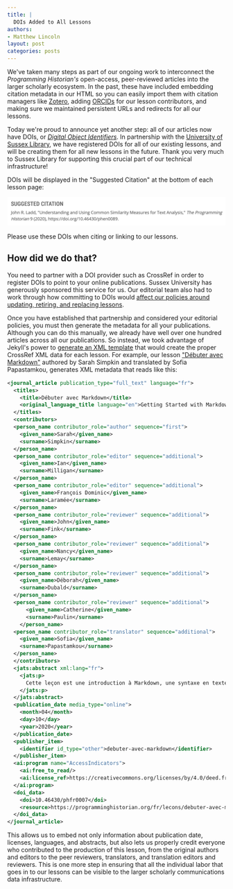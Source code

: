 ```yaml
---
title: |
  DOIs Added to All Lessons
authors:
- Matthew Lincoln
layout: post
categories: posts
---
```


We've taken many steps as part of our ongoing work to interconnect the _Programming Historian's_ open-access, peer-reviewed articles into the larger scholarly ecosystem. In the past, these have included embedding citation metadata in our HTML so you can easily import them with citation managers like [Zotero](https://www.zotero.org/), adding [ORCIDs](https://orcid.org/) for our lesson contributors, and making sure we maintained persistent URLs and redirects for all our lessons.

Today we're proud to announce yet another step: all of our articles now have DOIs, or [_Digital Object Identifiers_](https://www.doi.org/). In partnership with the [University of Sussex Library](https://www.sussex.ac.uk/library/), we have registered DOIs for all of our existing lessons, and will be creating them for all new lessons in the future. Thank you very much to Sussex  Library for supporting this crucial part of our technical infrastructure!

DOIs will be displayed in the "Suggested Citation" at the bottom of each lesson page:

<img src="/images/blog/dois-for-ph/ph_doi_example.png" alt="The suggested citation for one of our lessons, showing the DOI." title="The suggested citation for one of our lessons, showing the DOI."/>

Please use these DOIs when citing or linking to our lessons.

## How did we do that?

You need to partner with a DOI provider such as CrossRef in order to register DOIs to point to your online publications. Sussex University has generously sponsored this service for us. Our editorial team also had to work through how committing to DOIs would [affect our policies around updating, retiring, and replacing lessons](https://github.com/programminghistorian/jekyll/issues/1682).

Once you have established that partnership and considered your editorial policies, you must then generate the metadata for all your publications. Although you can do this manually, we already have well over one hundred articles across all our publications. So instead, we took advantage of Jekyll's power to [generate an XML template](https://github.com/programminghistorian/jekyll/blob/4c5201ceb456deab677866886255bbd54500a9de/_layouts/crossref.xml) that would create the proper CrossRef XML data for each lesson. For example, our lesson ["Débuter avec Markdown"](https://doi.org/10.46430/phfr0007) authored by Sarah Simpkin and translated by Sofia Papastamkou, generates XML metadata that reads like this:

```xml
<journal_article publication_type="full_text" language="fr">
  <titles>
    <title>Débuter avec Markdown</title>
    <original_language_title language="en">Getting Started with Markdown</original_language_title>
  </titles>
  <contributors>
  <person_name contributor_role="author" sequence="first">
    <given_name>Sarah</given_name>
    <surname>Simpkin</surname>
  </person_name>
  <person_name contributor_role="editor" sequence="additional">
    <given_name>Ian</given_name>
    <surname>Milligan</surname>
  </person_name>
  <person_name contributor_role="editor" sequence="additional">
    <given_name>François Dominic</given_name>
    <surname>Laramée</surname>
  </person_name>
  <person_name contributor_role="reviewer" sequence="additional">
    <given_name>John</given_name>
    <surname>Fink</surname>
  </person_name>
  <person_name contributor_role="reviewer" sequence="additional">
    <given_name>Nancy</given_name>
    <surname>Lemay</surname>
  </person_name>
  <person_name contributor_role="reviewer" sequence="additional">
    <given_name>Déborah</given_name>
    <surname>Dubald</surname>
  </person_name>
  <person_name contributor_role="reviewer" sequence="additional">
      <given_name>Catherine</given_name>
      <surname>Paulin</surname>
    </person_name>
  <person_name contributor_role="translator" sequence="additional">
    <given_name>Sofia</given_name>
    <surname>Papastamkou</surname>
  </person_name>
  </contributors>
  <jats:abstract xml:lang="fr">
    <jats:p>
      Cette leçon est une introduction à Markdown, une syntaxe en texte brut pour le formatage de documents. Vous allez découvrir pourquoi l'utiliser, comment formater des fichiers Markdown et comment prévisualiser de tels fichiers sur le web.
    </jats:p>
  </jats:abstract>
  <publication_date media_type="online">
    <month>04</month>
    <day>10</day>
    <year>2020</year>
  </publication_date>
  <publisher_item>
    <identifier id_type="other">debuter-avec-markdown</identifier>
  </publisher_item>
  <ai:program name="AccessIndicators">
    <ai:free_to_read/>
    <ai:license_ref>https://creativecommons.org/licenses/by/4.0/deed.fr</ai:license_ref>
  </ai:program>
  <doi_data>
    <doi>10.46430/phfr0007</doi>
    <resource>https://programminghistorian.org/fr/lecons/debuter-avec-markdown</resource>
  </doi_data>
</journal_article>
```

This allows us to embed not only information about publication date, licenses, languages, and abstracts, but also lets us properly credit everyone who contributed to the production of this lesson, from the original authors and editors to the peer reviewers, translators, and translation editors and reviewers. This is one more step in ensuring that all the individual labor that goes in to our lessons can be visible to the larger scholarly communications data infrastructure.
